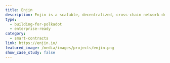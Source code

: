 ```yaml
---
title: Enjin
description: Enjin is a scalable, decentralized, cross-chain network designed to bring non-fungible tokens to everyone.
type:
  - building-for-polkadot
  - enterprise-ready
category:
  - smart-contracts
link: https://enjin.io/
featured_image: /media/images/projects/enjin.png
show_case_study: false
---
```

